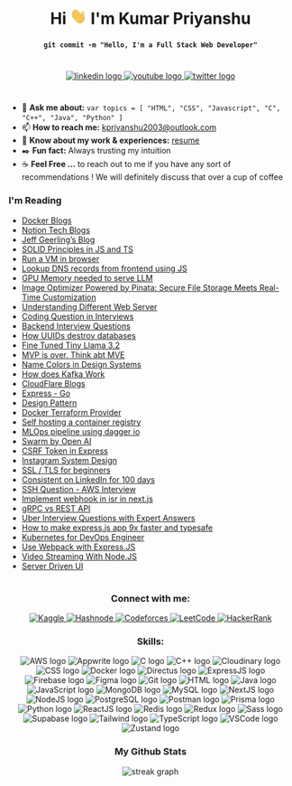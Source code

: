 # <!-- Header -->

<div align="center">
  <h1>Hi
    <img src="./gif/hi.gif" width="30px" />
    I'm Kumar Priyanshu
  </h1>
  <h4><code>git commit -m "Hello, I'm a Full Stack Web Developer"</code></h4>
</div>

# <!-- Intro -->

<div align="center">
  <a href="https://www.linkedin.com/in/kpriyanshu2003/" target="blank">
    <img src="https://img.shields.io/static/v1?message=LinkedIn&logo=linkedin&label=&color=0077B5&logoColor=white&labelColor=&style=for-the-badge" height="25" alt="linkedin logo" />
  </a>
  <a href="mailto:kpriyanshu2003@outlook.com" target="blank">
    <img src="https://img.shields.io/static/v1?message=Email&logo=Microsoft&label=&color=0078D4&logoColor=white&labelColor=&style=for-the-badge" height="25" alt="youtube logo" />
  </a>
  <a href="https://twitter.com/kpriyanshu2003" target="blank">
    <img src="https://img.shields.io/static/v1?message=X ( Twitter )&logo=x&label=&color=1DA1F2&logoColor=white&labelColor=&style=for-the-badge" height="25" alt="twitter logo" />
  </a>
</div>

# <!-- Introduction -->

- 💬 **Ask me about:** `var topics = [ "HTML", "CSS", "Javascript", "C", "C++", "Java", "Python" ]`
- 📫 **How to reach me:** [kpriyanshu2003@outlook.com](mailto:kpriyanshu2003@outlook.com)
- 📄 **Know about my work & experiences:** [resume](./resources/resume_kumar_priyanshu.pdf)
- ✒️ **Fun fact:** Always trusting my intuition
- ☕ **Feel Free ...** to reach out to me if you have any sort of recommendations ! We will definitely discuss that over a cup of coffee

### I'm Reading

- [Docker Blogs](https://www.docker.com/blog/category/engineering/)
- [Notion Tech Blogs](https://www.notion.so/blog/topic/tech)
- [Jeff Geerling’s Blog](https://www.jeffgeerling.com/blog)
- [SOLID Principles in JS and TS](https://dev.to/wafa_bergaoui/applying-solid-principles-in-javascript-and-typescript-framework-2d1d?context=digest&ahoy_click=true&t=zcKf3HEX7nYwX9ogmok1jp2mgHqTjaTY&s=ylLT-NMVeY0h_SHZg_Urx8SSNw0LDThexfWjm2gKisc&u=https%253A%252F%252Fdev.to%252Fwafa_bergaoui%252Fapplying-solid-principles-in-javascript-and-typescript-framework-2d1d%253Fcontext%253Ddigest)
- [Run a VM in browser](https://dev.us12.list-manage.com/track/click?u=85076d6fb7eea423ec9b0de34&id=50b5e106a2&e=d1b050f2c0)
- [Lookup DNS records from frontend using JS](https://dev.us12.list-manage.com/track/click?u=85076d6fb7eea423ec9b0de34&id=3b10041130&e=d1b050f2c0)
- [GPU Memory needed to serve LLM](https://medium.com/@masteringllm/how-much-gpu-memory-is-needed-to-serve-a-large-languagemodel-llm-b1899bb2ab5d?source=email-b4752b7fc840-1728770738566-digest.reader--b1899bb2ab5d----5-98------------------e2dbf72e_724b_4b6d_ab04_68c579d3dc83-1)
- [Image Optimizer Powered by Pinata: Secure File Storage Meets Real-Time Customization](https://dev.to/chintanonweb/image-optimizer-powered-by-pinata-secure-file-storage-meets-real-time-customization-3p7c?context=digest)
- [Understanding Different Web Server](https://ritiksharmaaa.hashnode.dev/understanding-wsgi-asgi-http-and-web-servers-clarifying-the-confusion)
- [Coding Question in Interviews](https://medium.com/@carloarg02/my-favorite-coding-question-to-give-candidates-17ea4758880c?source=email-b4752b7fc840-1729203067694-digest.reader--17ea4758880c----5-102------------------90a1a0f9_6217_4824_94d6_2ce27e1dd9d5-1)
- [Backend Interview Questions](https://medium.com/@zlliu/backend-interview-qn-which-data-structure-does-sql-tables-use-to-store-data-46318c75f577?source=email-b4752b7fc840-1729289280936-digest.reader-5517fd7b58a6-46318c75f577----1-109------------------eaed2166_9d2b_404a_b73c_4df253e86fab-1)
- [How UUIDs destroy databases](https://medium.com/@dc0/stop-using-uuids-in-your-database-aae9d5d47549?source=email-b4752b7fc840-1729375530237-digest.reader--aae9d5d47549----9-109------------------d782cad0_4828_446e_b5cf_2baf47b607fa-1)
- [Fine Tuned Tiny Llama 3.2](https://medium.com/@thuwarakesh/i-fine-tuned-the-tiny-llama-3-2-1b-to-replace-gpt-4o-7ce1e5619f3d?source=email-b4752b7fc840-1729375530237-digest.reader-7f60cf5620c9-7ce1e5619f3d----8-109------------------d782cad0_4828_446e_b5cf_2baf47b607fa-1)
- [MVP is over. Think abt MVE](https://medium.com/@petesena/mvp-is-over-you-need-to-think-about-mve-5a87bc7ca2ef?source=email-b4752b7fc840-1729375530237-digest.reader-7adf33e44ae3-5a87bc7ca2ef----0-102------------------d782cad0_4828_446e_b5cf_2baf47b607fa-1)
- [Name Colors in Design Systems](https://medium.com/@felixoginni/how-to-name-colors-in-design-systems-976657e12b57?source=email-b4752b7fc840-1729460643538-digest.reader-138adf9c44c-976657e12b57----3-108------------------5263ab9f_6f4f_46e0_a32c_529d71b88327-1)
- [How does Kafka Work ](https://dev.to/somadevtoo/how-does-apache-kafka-work-why-is-kafka-so-fast-463i)
- [CloudFlare Blogs](https://blog.cloudflare.com)
- [Express - Go](https://dev.to/brunociccarino/how-i-wrote-express-go-in-19-hours-3ndh)
- [Design Pattern](https://dev.to/srishtikprasad/proxy-design-pattern-4mm)
- [Docker Terraform Provider](https://www.docker.com/blog/docker-terraform-provider/)
- [Self hosting a container registry ](https://www.freecodecamp.org/news/how-to-self-host-a-container-registry/)
- [MLOps pipeline using dagger io](https://dev.to/kitops/building-an-mlops-pipeline-with-daggerio-and-kitops-566m)
- [Swarm by Open AI](https://analyticsindiamag.com/ai-news-updates/openai-introduces-swarm-a-framework-for-building-multi-agent-systems/)
- [CSRF Token in Express](https://medium.com/@jordanmoore753/how-to-implement-csrf-tokens-in-express-f867c9e95af0?source=email-39976638fc9d-1668980596862-digest.reader-5517fd7b58a6-f867c9e95af0----2-59------------------7cdd01ec_ac5d_4083_aaab_0f1b100bf54b-29)
- [Instagram System Design](https://medium.com/@nikhilgupta1/instagram-system-design-f62772649f90?source=email-39976638fc9d-1668980596862-digest.reader--f62772649f90----2-98------------------7cdd01ec_ac5d_4083_aaab_0f1b100bf54b-1)
- [SSL / TLS for beginners](https://dev.to/danielhe4rt/database-101-ssltls-for-beginners-4lmn?context=digest&ahoy_click=true&t=lhMgCScjkCvoAM0xyELYGFJTj8nYtkJM&s=FrJKHHIfaR2mgc8V-F4N7aPiQCSugAMVbPFyZnyDzaY&u=https%253A%252F%252Fdev.to%252Fdanielhe4rt%252Fdatabase-101-ssltls-for-beginners-4lmn%253Fcontext%253Ddigest)
- [Consistent on LinkedIn for 100 days](https://medium.com/@realalexnguyen/i-wrote-on-linkedin-for-100-days-now-i-never-have-to-worry-about-finding-a-job-bf785d00341c?source=email-39976638fc9d-1728251246579-digest.reader--bf785d00341c----0-73------------------9c26ebce_74c0_4014_a953_6f9933105393-1)
- [SSH Question - AWS Interview](https://aws.plainenglish.io/i-have-asked-this-ssh-question-in-every-aws-interview-and-heres-the-catch-ee2013a83e99)
- [Implement webhook in isr in next.js](https://medium.com/@biplavmazumdar5/how-to-implement-webhook-in-isr-using-next-js-b2f4f6b225a0)
- [gRPC vs REST API](https://betterprogramming.pub/grpc-vs-rest-comparing-api-styles-in-practice-28d2a7c9a349)
- [Uber Interview Questions with Expert Answers](https://blog.stackademic.com/uber-frontend-interview-questions-with-expert-answers-d11868e9dc9e)
- [How to make express.js app 9x faster and typesafe](https://dev.to/encore/how-to-make-your-express-app-9x-faster-and-type-safe-1nd5)
- [Kubernetes for DevOps Engineer](https://itnext.io/5-advanced-kubernetes-operators-every-devops-engineer-should-know-about-ab46bdc1c7d5)
- [Use Webpack with Express.JS](https://its-amit.medium.com/how-to-make-build-for-express-js-node-js-using-webpack-and-deployment-on-docker-9cd219ba24a2)
- [Video Streaming With Node.JS](https://medium.com/@HoseungJang/video-streaming-with-node-js-9401213a04e7)
- [Server Driven UI](https://medium.com/swlh/server-driven-ui-and-some-herbs-f17f01aa7794)

# <!-- Social -->

<div align="center">
  <h3>Connect with me:</h3>
    <a href="https://kaggle.com/kpriyanshu2003" target="blank">
    <img src="https://img.shields.io/static/v1?message=Kaggle&logo=kaggle&label=&color=20BEFF&logoColor=white&labelColor=&style=for-the-badge" height="40" alt="Kaggle" />
  </a>
  <a href="https://hashnode.com/@kpriyanshu" target="blank">
    <img src="https://img.shields.io/static/v1?message=Hashnode&logo=hashnode&label=&color=00B89F&logoColor=white&labelColor=&style=for-the-badge" height="40" alt="Hashnode" />
  </a>
  <a href="https://codeforces.com/profile/kpriyanshu2003" target="blank">
    <img src="https://img.shields.io/static/v1?message=Codeforces&logo=codeforces&label=&color=1F8ACB&logoColor=white&labelColor=&style=for-the-badge" height="40" alt="Codeforces" />
  </a>
  <a href="https://leetcode.com/u/kpriyanshu2003/" target="blank">
    <img src="https://img.shields.io/static/v1?message=LeetCode&logo=leetcode&label=&color=F9C51B&logoColor=black&labelColor=&style=for-the-badge" height="40" alt="LeetCode" />
  </a>
  <a href="https://www.hackerrank.com/profile/kpriyanshu2003" target="blank">
    <img src="https://img.shields.io/static/v1?message=HackerRank&logo=hackerrank&label=&color=1AB039&logoColor=white&labelColor=&style=for-the-badge" height="40" alt="HackerRank" />
  </a>
</div>

#### <!-- Skills -->

<div align="center">
  <h3>Skills:</h3>
 <img src="https://img.shields.io/static/v1?message=AWS&logo=amazon-aws&label=&color=232F3E&logoColor=white&labelColor=&style=for-the-badge" height="25" alt="AWS logo" />
<img src="https://img.shields.io/static/v1?message=Appwrite&logo=appwrite&label=&color=FF3B00&logoColor=white&labelColor=&style=for-the-badge" height="25" alt="Appwrite logo" />
<img src="https://img.shields.io/static/v1?message=C&logo=c&label=&color=A8B400&logoColor=white&labelColor=&style=for-the-badge" height="25" alt="C logo" />
<img src="https://img.shields.io/static/v1?message=C++&logo=cplusplus&label=&color=00599C&logoColor=white&labelColor=&style=for-the-badge" height="25" alt="C++ logo" />
<img src="https://img.shields.io/static/v1?message=Cloudinary&logo=cloudinary&label=&color=5B7FAD&logoColor=white&labelColor=&style=for-the-badge" height="25" alt="Cloudinary logo" />
<img src="https://img.shields.io/static/v1?message=CSS&logo=css3&label=&color=1572B6&logoColor=white&labelColor=&style=for-the-badge" height="25" alt="CSS logo" />
<img src="https://img.shields.io/static/v1?message=Docker&logo=docker&label=&color=2496ED&logoColor=white&labelColor=&style=for-the-badge" height="25" alt="Docker logo" />
<img src="https://img.shields.io/static/v1?message=Directus&logo=directus&label=&color=00A99D&logoColor=white&labelColor=&style=for-the-badge" height="25" alt="Directus logo" />
<img src="https://img.shields.io/static/v1?message=ExpressJS&logo=express&label=&color=000000&logoColor=white&labelColor=&style=for-the-badge" height="25" alt="ExpressJS logo" />
<img src="https://img.shields.io/static/v1?message=Firebase&logo=firebase&label=&color=FFCA28&logoColor=white&labelColor=&style=for-the-badge" height="25" alt="Firebase logo" />
<img src="https://img.shields.io/static/v1?message=Figma&logo=figma&label=&color=F24E1E&logoColor=white&labelColor=&style=for-the-badge" height="25" alt="Figma logo" />
<img src="https://img.shields.io/static/v1?message=Git&logo=git&label=&color=F05032&logoColor=white&labelColor=&style=for-the-badge" height="25" alt="Git logo" />
<img src="https://img.shields.io/static/v1?message=HTML&logo=html5&label=&color=E34F26&logoColor=white&labelColor=&style=for-the-badge" height="25" alt="HTML logo" />
<img src="https://img.shields.io/static/v1?message=Java&logo=java&label=&color=E34F26&logoColor=white&labelColor=&style=for-the-badge" height="25" alt="Java logo" />
<img src="https://img.shields.io/static/v1?message=JavaScript&logo=javascript&label=&color=F7DF1E&logoColor=black&labelColor=&style=for-the-badge" height="25" alt="JavaScript logo" />
<img src="https://img.shields.io/static/v1?message=MongoDB&logo=mongodb&label=&color=47A248&logoColor=white&labelColor=&style=for-the-badge" height="25" alt="MongoDB logo" />
<img src="https://img.shields.io/static/v1?message=MySQL&logo=mysql&label=&color=4479A1&logoColor=white&labelColor=&style=for-the-badge" height="25" alt="MySQL logo" />
<img src="https://img.shields.io/static/v1?message=NextJS&logo=nextdotjs&label=&color=000000&logoColor=white&labelColor=&style=for-the-badge" height="25" alt="NextJS logo" />
<img src="https://img.shields.io/static/v1?message=NodeJS&logo=nodedotjs&label=&color=8CC84B&logoColor=white&labelColor=&style=for-the-badge" height="25" alt="NodeJS logo" />
<img src="https://img.shields.io/static/v1?message=PostgreSQL&logo=postgresql&label=&color=4169E1&logoColor=white&labelColor=&style=for-the-badge" height="25" alt="PostgreSQL logo" />
<img src="https://img.shields.io/static/v1?message=Postman&logo=postman&label=&color=FF6C37&logoColor=white&labelColor=&style=for-the-badge" height="25" alt="Postman logo" />
<img src="https://img.shields.io/static/v1?message=Prisma&logo=prisma&label=&color=2D3748&logoColor=white&labelColor=&style=for-the-badge" height="25" alt="Prisma logo" />
<img src="https://img.shields.io/static/v1?message=Python&logo=python&label=&color=3776AB&logoColor=white&labelColor=&style=for-the-badge" height="25" alt="Python logo" />
<img src="https://img.shields.io/static/v1?message=ReactJS&logo=react&label=&color=61DAFB&logoColor=black&labelColor=&style=for-the-badge" height="25" alt="ReactJS logo" />
<img src="https://img.shields.io/static/v1?message=Redis&logo=redis&label=&color=DC382D&logoColor=white&labelColor=&style=for-the-badge" height="25" alt="Redis logo" />
<img src="https://img.shields.io/static/v1?message=Redux&logo=redux&label=&color=764ABC&logoColor=white&labelColor=&style=for-the-badge" height="25" alt="Redux logo" />
<img src="https://img.shields.io/static/v1?message=Sass&logo=sass&label=&color=CC6699&logoColor=white&labelColor=&style=for-the-badge" height="25" alt="Sass logo" />
<img src="https://img.shields.io/static/v1?message=Supabase&logo=supabase&label=&color=3ECF8E&logoColor=white&labelColor=&style=for-the-badge" height="25" alt="Supabase logo" />
<img src="https://img.shields.io/static/v1?message=Tailwind&logo=tailwind-css&label=&color=06B6D4&logoColor=white&labelColor=&style=for-the-badge" height="25" alt="Tailwind logo" />
<img src="https://img.shields.io/static/v1?message=TypeScript&logo=typescript&label=&color=007ACC&logoColor=white&labelColor=&style=for-the-badge" height="25" alt="TypeScript logo" />
<img src="https://img.shields.io/static/v1?message=VSCode&logo=visual-studio-code&label=&color=007ACC&logoColor=white&labelColor=&style=for-the-badge" height="25" alt="VSCode logo" />
<img src="https://img.shields.io/static/v1?message=Zustand&logo=zustand&label=&color=FF3D00&logoColor=white&labelColor=&style=for-the-badge" height="25" alt="Zustand logo" />
</div>

#### <!-- Stats -->

<div align="center">
  <h3>My Github Stats</h3>
  <img src="https://streak-stats.demolab.com?user=kpriyanshu2003&locale=en&mode=daily&theme=dark&hide_border=false&border_radius=5&order=3"
  height="220" alt="streak graph" />
</div>

<!-- <h3 align="left">Support:</h3> -->
<!-- <p><a href="https://www.buymeacoffee.com/kpriyanshu"> <img align="center" src="https://cdn.buymeacoffee.com/buttons/v2/default-yellow.png" height="50" width="210" alt="kpriyanshu /></a></p> -->
